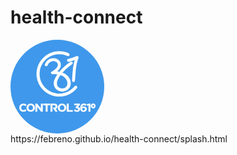 # health-connect
<div style="display:flex;">
  <img src="./img/control361.png" alt="" style="width:150px;border-radius: 100px;">
</div>
https://febreno.github.io/health-connect/splash.html
